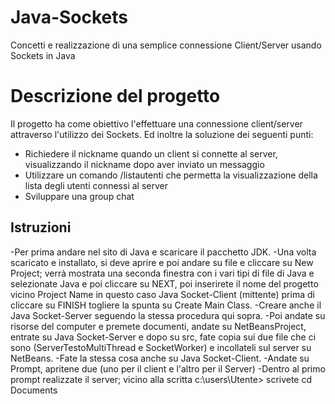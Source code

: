 
# Java-Sockets
Concetti e realizzazione di una semplice connessione Client/Server usando Sockets in Java

# Descrizione del progetto
Il progetto ha come obiettivo l'effettuare una connessione client/server attraverso l'utilizzo dei Sockets. 
Ed inoltre la soluzione dei seguenti punti:
* Richiedere il nickname quando un client si connette al server, visualizzando il nickname dopo aver inviato un messaggio
* Utilizzare un comando /listautenti che permetta la visualizzazione della lista degli utenti connessi al server
* Sviluppare una group chat

## Istruzioni
-Per prima andare nel sito di Java e scaricare il pacchetto JDK. 
-Una volta scaricato e installato, si deve aprire e poi andare su file e cliccare su New Project; verrà mostrata una seconda finestra con  i vari tipi di file di Java e selezionate Java e poi cliccare su NEXT, poi inserirete il nome del progetto vicino Project Name in questo   caso Java Socket-Client (mittente) prima di cliccare su FINISH togliere la spunta su Create Main Class.
-Creare anche il Java Socket-Server seguendo la stessa procedura qui sopra.
-Poi andate su risorse del computer e premete documenti, andate su NetBeansProject, entrate su Java Socket-Server e dopo su src, fate copia sui due file che ci sono (ServerTestoMultiThread e SocketWorker) e incollateli sul server su NetBeans.
-Fate la stessa cosa anche su Java Socket-Client.
-Andate su Prompt, apritene due (uno per il client e l'altro per il Server)
-Dentro al primo prompt realizzate il server; vicino alla scritta c:\users\Utente> scrivete cd Documents  


